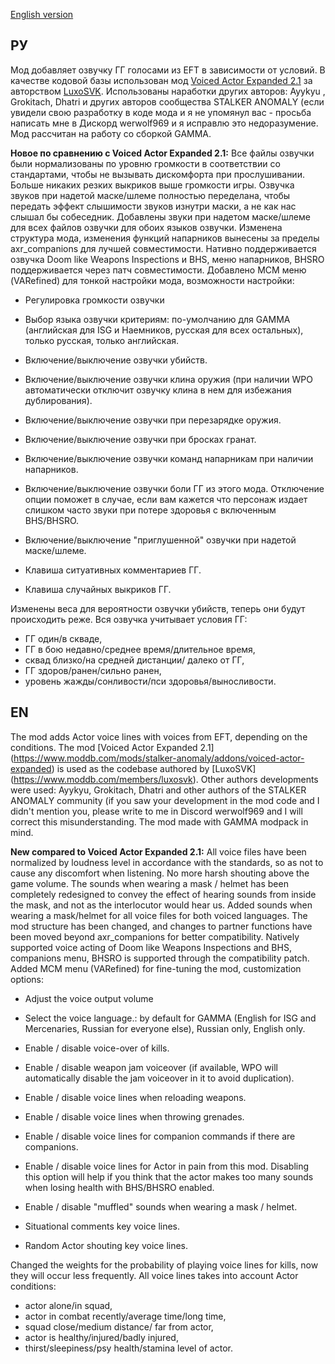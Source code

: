 [English version](#en)
## **РУ**
Мод добавляет озвучку ГГ голосами из EFT в зависимости от условий. В качестве кодовой базы использован мод [Voiced Actor Expanded 2.1](https://www.moddb.com/mods/stalker-anomaly/addons/voiced-actor-expanded) за авторством [LuxoSVK](https://www.moddb.com/members/luxosvk).
Использованы наработки других авторов: Ayykyu , Grokitach, Dhatri и других авторов сообщества STALKER ANOMALY (если увидели свою разработку в коде мода и я не упомянул вас - просьба написать мне в Дискорд werwolf969 и я исправлю это недоразумение. Мод рассчитан на работу со сборкой GAMMA.

**Новое по сравнению с Voiced Actor Expanded 2.1:**
Все файлы озвучки были нормализованы по уровню громкости в соответствии со стандартами, чтобы не вызывать дискомфорта при прослушивании.  Больше никаких резких выкриков выше громкости игры. 
Озвучка звуков при надетой маске/шлеме полностью переделана, чтобы передать эффект слышимости звуков изнутри маски, а не как нас слышал бы собеседник. Добавлены звуки при надетом маске/шлеме для всех файлов озвучки для обоих языков озвучки.
Изменена структура мода, изменения функций напарников вынесены за пределы axr_companions для лучшей совместимости.
Нативно поддерживается озвучка Doom like Weapons Inspections и BHS, меню напарников, BHSRO поддерживается через патч совместимости.
Добавлено MCM меню (VARefined) для тонкой настройки мода, возможности настройки:
- Регулировка громкости озвучки
- Выбор языка озвучки критериям: по-умолчанию для GAMMA (английская для ISG и Наемников, русская для всех остальных), только русская, только английская.
- Включение/выключение озвучки убийств.
- Включение/выключение озвучки клина оружия (при наличии WPO автоматически отключит озвучку клина в нем для избежания дублирования).
- Включение/выключение озвучки при перезарядке оружия.
- Включение/выключение озвучки при бросках гранат.
- Включение/выключение озвучки команд напарникам при наличии напарников.
- Включение/выключение озвучки боли ГГ из этого мода. Отключение опции поможет в случае, если вам кажется что персонаж издает слишком часто звуки при потере здоровья с включенным BHS/BHSRO.

- Включение/выключение "приглушенной" озвучки при надетой маске/шлеме.
- Клавиша ситуативных комментариев ГГ.
- Клавиша случайных выкриков ГГ.

Изменены веса для вероятности озвучки убийств, теперь они будут происходить реже.
Вся озвучка учитывает условия ГГ:
- ГГ один/в скваде, 
- ГГ в бою недавно/среднее время/длительное время,
- сквад близко/на средней дистанции/ далеко от ГГ,
- ГГ здоров/ранен/сильно ранен,
- уровень жажды/сонливости/пси здоровья/выносливости.

## **EN**
The mod adds Actor voice lines with voices from EFT, depending on the conditions. The mod [Voiced Actor Expanded 2.1] (https://www.moddb.com/mods/stalker-anomaly/addons/voiced-actor-expanded) is used as the codebase authored by [LuxoSVK] (https://www.moddb.com/members/luxosvk).
Other authors developments were used: Ayykyu, Grokitach, Dhatri and other authors of the STALKER ANOMALY community (if you saw your development in the mod code and I didn't mention you, please write to me in Discord werwolf969 and I will correct this misunderstanding. The mod made with GAMMA modpack in mind.

**New compared to Voiced Actor Expanded 2.1:**
All voice files have been normalized by loudness level in accordance with the standards, so as not to cause any discomfort when listening. No more harsh shouting above the game volume. 
The sounds when wearing a mask / helmet has been completely redesigned to convey the effect of hearing sounds from inside the mask, and not as the interlocutor would hear us. Added sounds when wearing a mask/helmet for all voice files for both voiced languages.
The mod structure has been changed, and changes to partner functions have been moved beyond axr_companions for better compatibility.
Natively supported voice acting of Doom like Weapons Inspections and BHS, companions menu, BHSRO is supported through the compatibility patch.
Added MCM menu (VARefined) for fine-tuning the mod, customization options:
- Adjust the voice output volume
- Select the voice language.: by default for GAMMA (English for ISG and Mercenaries, Russian for everyone else), Russian only, English only.
- Enable / disable voice-over of kills.
- Enable / disable weapon jam voiceover (if available, WPO will automatically disable the jam voiceover in it to avoid duplication).
- Enable / disable voice lines when reloading weapons.
- Enable / disable voice lines when throwing grenades.
- Enable / disable voice lines for companion commands if there are companions.
- Enable / disable voice lines for Actor in pain from this mod. Disabling this option will help if you think that the actor makes too many sounds when losing health with BHS/BHSRO enabled.

- Enable / disable "muffled" sounds when wearing a mask / helmet.
- Situational comments key voice lines.
- Random Actor shouting key voice lines.

Changed the weights for the probability of playing voice lines for kills, now they will occur less frequently.
All voice lines takes into account Actor conditions:
- actor alone/in squad, 
- actor in combat recently/average time/long time,
- squad close/medium distance/ far from actor,
- actor is healthy/injured/badly injured,
- thirst/sleepiness/psy health/stamina level of actor.
